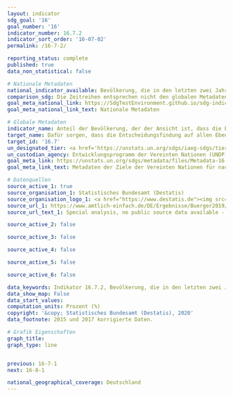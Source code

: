 ```yaml
---
layout: indicator
sdg_goal: '16'
goal_number: '16'
indicator_number: 16.7.2
indicator_sort_order: '16-07-02'
permalink: /16-7-2/

reporting_status: complete
published: true
data_non_statistical: false

# Nationale Metadaten
national_indicator_available: Bevölkerung, die in den letzten zwei Jahren ihre Erfahrungen mit öffentlichen Einrichtungen als diskriminierungsfrei erachtet
comparison_sdg: Die Zeitreihen entsprechen nicht den globalen Metadaten.
goal_meta_national_link: https://SdgTestEnvironment.github.io/sdg-indicators/public/MetaDe/16.7.2.pdf
goal_meta_national_link_text: Nationale Metadaten

# Globale Metadaten
indicator_name: Anteil der Bevölkerung, der der Ansicht ist, dass die Entscheidungsfindung inklusiv und bedarfsorientiert ist, nach Geschlecht, Alter, Menschen mit Behinderungen und Bevölkerungsgruppen
target_name: Dafür sorgen, dass die Entscheidungsfindung auf allen Ebenen bedarfsorientiert, inklusiv, partizipatorisch und repräsentativ ist
target_id: '16.7'
un_designated_tier: <a href='https://unstats.un.org/sdgs/iaeg-sdgs/tier-classification/' title='Klicken Sie hier um weitere Informationen zur UN-Tier-Klassifikation zu erhalten.'>Tier II</a>
un_custodian_agency: Entwicklungsprogramm der Vereinten Nationen (UNDP)
goal_meta_link: https://unstats.un.org/sdgs/metadata/files/Metadata-16-07-02.pdf
goal_meta_link_text: Metadaten der Ziele der Vereinten Nationen für nachhaltige Entwicklung

# Datenquellen
source_active_1: true
source_organisation_1: Statistisches Bundesamt (Destatis)
source_organisation_logo_1: <a href="https://www.destatis.de"><img src="https://g205sdgs.github.io/sdg-indicators/public/OrgImgDe/destatis.png" alt="Logo destatis" style="height:60px; width:148px"/></a>
source_url_1: https://www.amtlich-einfach.de/DE/Ergebnisse/Buerger2019/Ergebnisse_Ueberblick_node.html
source_url_text_1: Special analysis, no public source data available - Other results from the Life Sitation Survey

source_active_2: false

source_active_3: false

source_active_4: false

source_active_5: false

source_active_6: false

data_keywords: Indikator 16.7.2, Bevölkerung, die in den letzten zwei Jahren ihre Erfahrungen mit öffentlichen Einrichtungen als diskriminierungsfrei erachtet, Entwicklungsprogramm der Vereinten Nationen (UNDP)
data_show_map: False
data_start_values: 
computation_units: Prozent (%)
copyright: '&copy; Statistisches Bundesamt (Destatis), 2020'
data_footnote: 2015 und 2017 korrigierte Daten.

# Grafik Eigenschaften
graph_title: 
graph_type: line


previous: 16-7-1
next: 16-8-1

national_geographical_coverage: Deutschland
---
```


<span></span>
